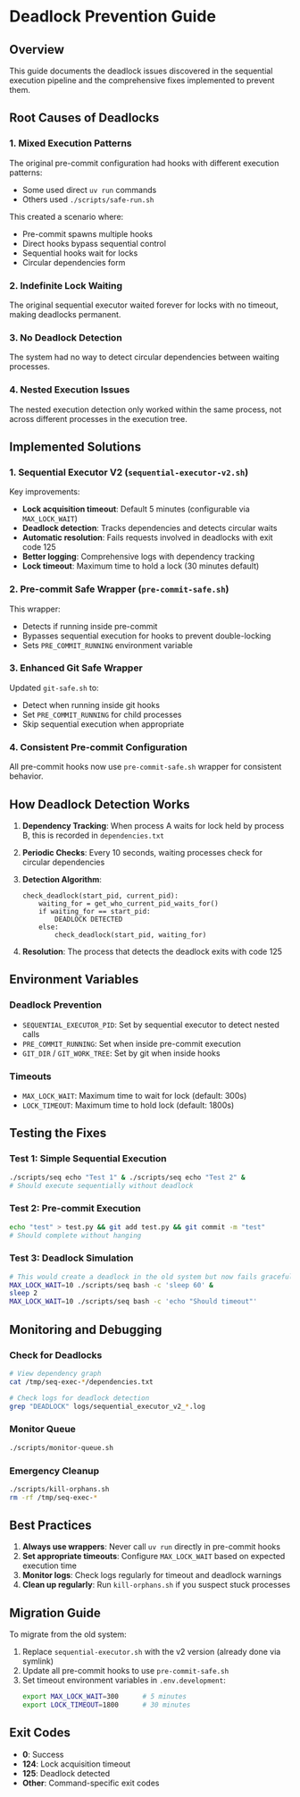 # Deadlock Prevention Guide

## Overview

This guide documents the deadlock issues discovered in the sequential execution pipeline and the comprehensive fixes implemented to prevent them.

## Root Causes of Deadlocks

### 1. Mixed Execution Patterns
The original pre-commit configuration had hooks with different execution patterns:
- Some used direct `uv run` commands
- Others used `./scripts/safe-run.sh`

This created a scenario where:
- Pre-commit spawns multiple hooks
- Direct hooks bypass sequential control
- Sequential hooks wait for locks
- Circular dependencies form

### 2. Indefinite Lock Waiting
The original sequential executor waited forever for locks with no timeout, making deadlocks permanent.

### 3. No Deadlock Detection
The system had no way to detect circular dependencies between waiting processes.

### 4. Nested Execution Issues
The nested execution detection only worked within the same process, not across different processes in the execution tree.

## Implemented Solutions

### 1. Sequential Executor V2 (`sequential-executor-v2.sh`)

Key improvements:
- **Lock acquisition timeout**: Default 5 minutes (configurable via `MAX_LOCK_WAIT`)
- **Deadlock detection**: Tracks dependencies and detects circular waits
- **Automatic resolution**: Fails requests involved in deadlocks with exit code 125
- **Better logging**: Comprehensive logs with dependency tracking
- **Lock timeout**: Maximum time to hold a lock (30 minutes default)

### 2. Pre-commit Safe Wrapper (`pre-commit-safe.sh`)

This wrapper:
- Detects if running inside pre-commit
- Bypasses sequential execution for hooks to prevent double-locking
- Sets `PRE_COMMIT_RUNNING` environment variable

### 3. Enhanced Git Safe Wrapper

Updated `git-safe.sh` to:
- Detect when running inside git hooks
- Set `PRE_COMMIT_RUNNING` for child processes
- Skip sequential execution when appropriate

### 4. Consistent Pre-commit Configuration

All pre-commit hooks now use `pre-commit-safe.sh` wrapper for consistent behavior.

## How Deadlock Detection Works

1. **Dependency Tracking**: When process A waits for lock held by process B, this is recorded in `dependencies.txt`

2. **Periodic Checks**: Every 10 seconds, waiting processes check for circular dependencies

3. **Detection Algorithm**:
   ```
   check_deadlock(start_pid, current_pid):
       waiting_for = get_who_current_pid_waits_for()
       if waiting_for == start_pid:
           DEADLOCK DETECTED
       else:
           check_deadlock(start_pid, waiting_for)
   ```

4. **Resolution**: The process that detects the deadlock exits with code 125

## Environment Variables

### Deadlock Prevention
- `SEQUENTIAL_EXECUTOR_PID`: Set by sequential executor to detect nested calls
- `PRE_COMMIT_RUNNING`: Set when inside pre-commit execution
- `GIT_DIR` / `GIT_WORK_TREE`: Set by git when inside hooks

### Timeouts
- `MAX_LOCK_WAIT`: Maximum time to wait for lock (default: 300s)
- `LOCK_TIMEOUT`: Maximum time to hold lock (default: 1800s)

## Testing the Fixes

### Test 1: Simple Sequential Execution
```bash
./scripts/seq echo "Test 1" & ./scripts/seq echo "Test 2" &
# Should execute sequentially without deadlock
```

### Test 2: Pre-commit Execution
```bash
echo "test" > test.py && git add test.py && git commit -m "test"
# Should complete without hanging
```

### Test 3: Deadlock Simulation
```bash
# This would create a deadlock in the old system but now fails gracefully
MAX_LOCK_WAIT=10 ./scripts/seq bash -c 'sleep 60' &
sleep 2
MAX_LOCK_WAIT=10 ./scripts/seq bash -c 'echo "Should timeout"'
```

## Monitoring and Debugging

### Check for Deadlocks
```bash
# View dependency graph
cat /tmp/seq-exec-*/dependencies.txt

# Check logs for deadlock detection
grep "DEADLOCK" logs/sequential_executor_v2_*.log
```

### Monitor Queue
```bash
./scripts/monitor-queue.sh
```

### Emergency Cleanup
```bash
./scripts/kill-orphans.sh
rm -rf /tmp/seq-exec-*
```

## Best Practices

1. **Always use wrappers**: Never call `uv run` directly in pre-commit hooks
2. **Set appropriate timeouts**: Configure `MAX_LOCK_WAIT` based on expected execution time
3. **Monitor logs**: Check logs regularly for timeout and deadlock warnings
4. **Clean up regularly**: Run `kill-orphans.sh` if you suspect stuck processes

## Migration Guide

To migrate from the old system:

1. Replace `sequential-executor.sh` with the v2 version (already done via symlink)
2. Update all pre-commit hooks to use `pre-commit-safe.sh`
3. Set timeout environment variables in `.env.development`:
   ```bash
   export MAX_LOCK_WAIT=300      # 5 minutes
   export LOCK_TIMEOUT=1800      # 30 minutes
   ```

## Exit Codes

- **0**: Success
- **124**: Lock acquisition timeout
- **125**: Deadlock detected
- **Other**: Command-specific exit codes
